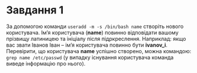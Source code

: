 # Завдання 1

За допомогою команди `useradd -m -s /bin/bash name` створіть нового користувача. Ім’я користувача (**name**) повинно відповідати вашому прізвищу латиницею та ініціалу після підркреслення. Наприклад: якщо вас звати Іванов Іван – ім’я користувача повинно бути **ivanov_i**. Перевірити, що користувача **name** успішно створено, можна командою: `grep name /etc/passwd` (у випадку існування користувача команда виведе інформацію про нього).


